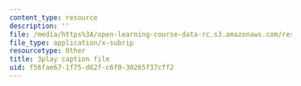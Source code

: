 ```yaml
---
content_type: resource
description: ''
file: /media/https%3A/open-learning-course-data-rc.s3.amazonaws.com/res-6-012-introduction-to-probability-spring-2018/f56fae671f75d62fc6f030265f37cff2_mKcWk_DmS7M.srt
file_type: application/x-subrip
resourcetype: Other
title: 3play caption file
uid: f56fae67-1f75-d62f-c6f0-30265f37cff2
---
```

